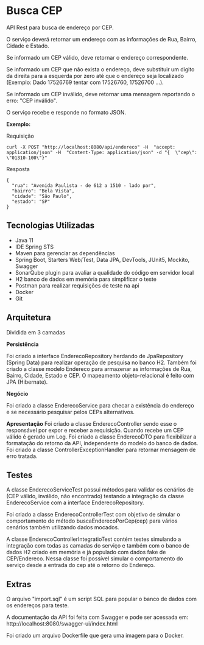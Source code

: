 # Busca CEP

API Rest para busca de endereço por CEP.

O serviço deverá retornar um endereço com as informações de Rua, Bairro, Cidade e Estado.

Se informado um CEP válido, deve retornar o endereço correspondente.

Se informado um CEP que não exista o endereço, deve substituir um dígito da direita para a esquerda por zero até que o endereço seja localizado (Exemplo: Dado 17526769 tentar com 17526760, 17526700 …).

Se informado um CEP inválido, deve retornar uma mensagem reportando o erro: "CEP inválido".

O serviço recebe e responde no formato JSON.

**Exemplo:**

Requisição
```shell
curl -X POST "http://localhost:8080/api/endereco" -H  "accept: application/json" -H  "Content-Type: application/json" -d "{  \"cep\": \"01310-100\"}"
```

Resposta
```shell
{
  "rua": "Avenida Paulista - de 612 a 1510 - lado par",
  "bairro": "Bela Vista",
  "cidade": "São Paulo",
  "estado": "SP"
}
```

## Tecnologias Utilizadas

- Java 11
- IDE Spring STS
- Maven para gerenciar as dependências
- Spring Boot, Starters Web/Test, Data JPA, DevTools, JUnit5, Mockito, Swagger
- SonarQube plugin para avaliar a qualidade do código em servidor local
- H2 banco de dados em memória para simplificar o teste
- Postman para realizar requisições de teste na api
- Docker
- Git


## Arquitetura

Dividida em 3 camadas

**Persistência**

Foi criado a interface EnderecoRepository herdando de JpaRepository (Spring Data) para realizar operação de pesquisa no banco H2.
Também foi criado a classe modelo Endereco para armazenar as informações de Rua, Bairro, Cidade, Estado e CEP. O mapeamento objeto-relacional é feito com JPA (Hibernate).


**Negócio**

Foi criado a classe EnderecoService para checar a existência do endereço e se necessário pesquisar pelos CEPs alternativos.

**Apresentação**
Foi criado a classe EnderecoController sendo esse o responsável por expor e receber a requisição. Quando recebe um CEP válido é gerado um Log.
Foi criado a classe EnderecoDTO para flexibilizar a formatação do retorno da API, independente do modelo do banco de dados.
Foi criado a classe ControllerExceptionHandler para retornar mensagem de erro tratada.


## Testes

A classe EnderecoServiceTest possui métodos para validar os cenários de (CEP válido, inválido, não encontrado) testando a integração da classe EnderecoService com a interface EnderecoRepository.

Foi criado a classe EnderecoControllerTest com objetivo de simular o comportamento do método buscaEnderecoPorCep(cep) para vários cenários também utilizando dados mocados.

A classe EnderecoControllerIntegratioTest contém testes simulando a integração com todas as camadas do serviço e também com o banco de dados H2 criado em memória e já populado com dados fake de CEP/Endereco. Nessa classe foi possível simular o comportamento do serviço desde a entrada do cep até o retorno do Endereço.


## Extras
O arquivo "import.sql" é um script SQL para popular o banco de dados com os endereços para teste.

A documentação da API foi feita com Swagger e pode ser acessada em: 
http://localhost:8080/swagger-ui/index.html

Foi criado um arquivo Dockerfile que gera uma imagem para o Docker.
